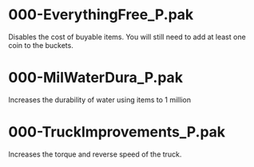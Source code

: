 # 000-EverythingFree_P.pak

Disables the cost of buyable items. You will still need to add at least one coin to the buckets.

# 000-MilWaterDura_P.pak

Increases the durability of water using items to 1 million

# 000-TruckImprovements_P.pak

Increases the torque and reverse speed of the truck. 
